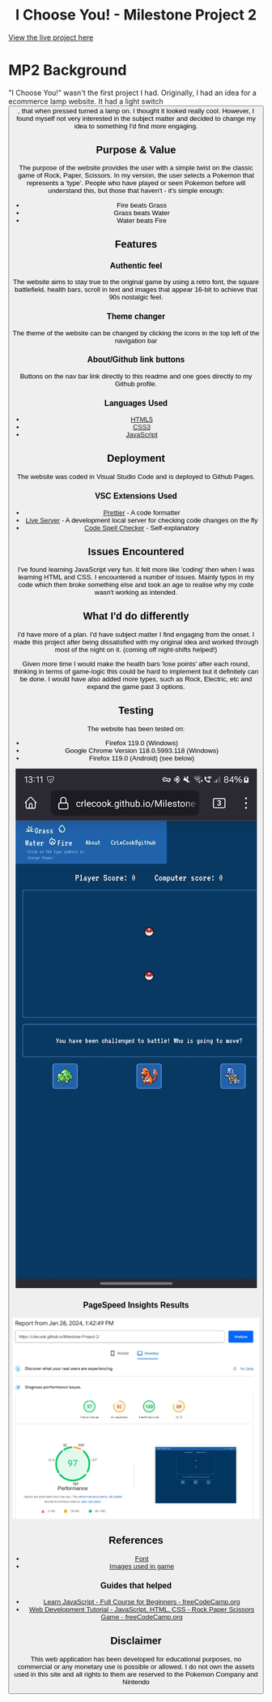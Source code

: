 <h1 align="center">I Choose You! - Milestone Project 2</h1>

[View the live project here](https://crlecook.github.io/Milestone-Project-2/)

# MP2 Background
"I Choose You!" wasn't the first project I had. Originally, I had an idea for a ecommerce lamp website. It had a light switch <button>, that when pressed turned a lamp on. I thought it looked really cool. However, I found myself not very interested in the subject matter and decided to change my idea to something I'd find more engaging.

## Purpose & Value
The purpose of the website provides the user with a simple twist on the classic game of Rock, Paper, Scissors. In my version, the user selects a Pokemon that represents a 'type'. People who have played or seen Pokemon before will understand this, but those that haven't - it's simple enough:

- Fire beats Grass
- Grass beats Water
- Water beats Fire

## Features
### Authentic feel
The website aims to stay true to the original game by using a retro font, the square battlefield, health bars, scroll in text and images that appear 16-bit to achieve that 90s nostalgic feel.

### Theme changer
The theme of the website can be changed by clicking the icons in the top left of the navigation bar

### About/Github link buttons
Buttons on the nav bar link directly to this readme and one goes directly to my Github profile.

### Languages Used

-   [HTML5](https://en.wikipedia.org/wiki/HTML5)
-   [CSS3](https://en.wikipedia.org/wiki/Cascading_Style_Sheets)
-   [JavaScript](https://en.wikipedia.org/wiki/JavaScript)

## Deployment
The website was coded in Visual Studio Code and is deployed to Github Pages.

### VSC Extensions Used

-   [Prettier](https://marketplace.visualstudio.com/items?itemName=esbenp.prettier-vscode) - A code formatter
-   [Live Server](https://marketplace.visualstudio.com/items?itemName=ritwickdey.LiveServer) - A development local server for checking code changes on the fly
-   [Code Spell Checker](https://marketplace.visualstudio.com/items?itemName=streetsidesoftware.code-spell-checker) - Self-explanatory

## Issues Encountered
I've found learning JavaScript very fun. It felt more like 'coding' then when I was learning HTML and CSS. I encountered a number of issues. Mainly typos in my code which then broke something else and took an age to realise why my code wasn't working as intended.

## What I'd do differently
I'd have more of a plan. I'd have subject matter I find engaging from the onset. I made this project after being dissatisfied with my original idea and worked through most of the night on it. (coming off night-shifts helped!)

Given more time I would make the health bars 'lose points' after each round, thinking in terms of game-logic this could be hard to implement but it definitely can be done. I would have also added more types, such as Rock, Electric, etc and expand the game past 3 options.

## Testing
The website has been tested on:

- Firefox 119.0 (Windows)
- Google Chrome Version 118.0.5993.118 (Windows)
- Firefox 119.0 (Android) (see below)

![image](/documentation/Screenshot_Android.jpg)

### PageSpeed Insights Results

![image](/documentation/lightspeed.jpg)

## References

- [Font](https://fonts.google.com/specimen/VT323)
- [Images used in game](https://github.com/PokeAPI/sprites)

### Guides that helped
- [Learn JavaScript - Full Course for Beginners - freeCodeCamp.org](https://www.youtube.com/watch?v=PkZNo7MFNFg)
- [Web Development Tutorial - JavaScript, HTML, CSS - Rock Paper Scissors Game - freeCodeCamp.org](https://www.youtube.com/watch?v=jaVNP3nIAv0)

## Disclaimer
This web application has been developed for educational purposes, no commercial or any monetary use is possible or allowed. I do not own the assets used in this site and all rights to them are reserved to the Pokemon Company and Nintendo